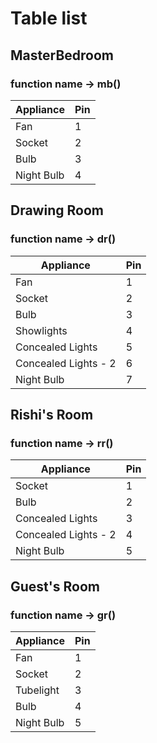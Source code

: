 # Table list

## MasterBedroom
### function name -> mb()

Appliance | Pin
--- | ---
Fan | 1
Socket | 2
Bulb | 3
Night Bulb | 4



## Drawing Room
### function name -> dr()

Appliance | Pin
--- | ---
Fan | 1
Socket | 2
Bulb | 3
Showlights | 4
Concealed Lights | 5
Concealed Lights - 2 | 6
Night Bulb | 7



## Rishi's Room
### function name -> rr()

Appliance | Pin
--- | ---
Socket | 1
Bulb | 2
Concealed Lights | 3
Concealed Lights - 2 | 4
Night Bulb | 5



## Guest's Room
### function name -> gr()

Appliance | Pin
--- | ---
Fan | 1
Socket | 2
Tubelight | 3
Bulb | 4
Night Bulb |5

